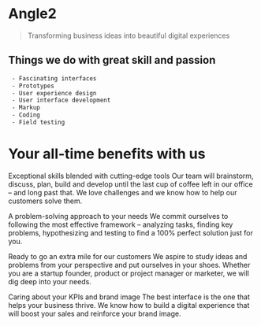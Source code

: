 # Angle2

> Transforming business ideas into beautiful digital experiences

## Things we do with great skill and passion

``` bash
 - Fascinating interfaces
 - Prototypes
 - User experience design
 - User interface development
 - Markup
 - Coding
 - Field testing
```

# Your all-time benefits with us
Exceptional skills blended with cutting-edge tools
Our team will brainstorm, discuss, plan, build and develop until the last cup of coffee left in our office – and long past that. We love challenges and we know how to help our customers solve them.

A problem-solving approach to your needs 
We commit ourselves to following the most effective framework – analyzing tasks, finding key problems, hypothesizing and testing to find a 100% perfect solution just for you.

Ready to go an extra mile for our customers 
We aspire to study ideas and problems from your perspective and put ourselves in your shoes. Whether you are a startup founder, product or project manager or marketer, we will dig deep into your needs.

Caring about your KPIs and brand image
The best interface is the one that helps your business thrive. We know how to build a digital experience that will boost your sales and reinforce your brand image.
